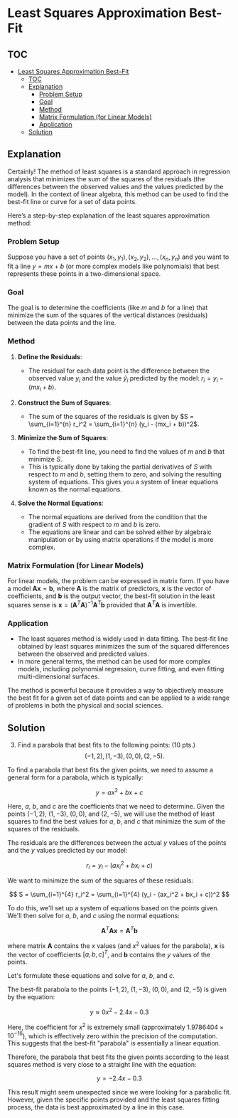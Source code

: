 # Least Squares Approximation Best-Fit

## TOC

- [Least Squares Approximation Best-Fit](#least-squares-approximation-best-fit)
  - [TOC](#toc)
  - [Explanation](#explanation)
    - [Problem Setup](#problem-setup)
    - [Goal](#goal)
    - [Method](#method)
    - [Matrix Formulation (for Linear Models)](#matrix-formulation-for-linear-models)
    - [Application](#application)
  - [Solution](#solution)

## Explanation

Certainly! The method of least squares is a standard approach in regression analysis that minimizes the sum of the squares of the residuals (the differences between the observed values and the values predicted by the model). In the context of linear algebra, this method can be used to find the best-fit line or curve for a set of data points.

Here’s a step-by-step explanation of the least squares approximation method:

### Problem Setup

Suppose you have a set of points $(x_1, y_1), (x_2, y_2), \ldots, (x_n, y_n)$ and you want to fit a line $y = mx + b$ (or more complex models like polynomials) that best represents these points in a two-dimensional space.

### Goal

The goal is to determine the coefficients (like $m$ and $b$ for a line) that minimize the sum of the squares of the vertical distances (residuals) between the data points and the line.

### Method

1. **Define the Residuals**:
   - The residual for each data point is the difference between the observed value $y_i$ and the value $\hat{y}_i$ predicted by the model: $r_i = y_i - (mx_i + b)$.

2. **Construct the Sum of Squares**:
   - The sum of the squares of the residuals is given by $S = \sum_{i=1}^{n} r_i^2 = \sum_{i=1}^{n} (y_i - (mx_i + b))^2$.

3. **Minimize the Sum of Squares**:
   - To find the best-fit line, you need to find the values of $m$ and $b$ that minimize $S$.
   - This is typically done by taking the partial derivatives of $S$ with respect to $m$ and $b$, setting them to zero, and solving the resulting system of equations. This gives you a system of linear equations known as the normal equations.

4. **Solve the Normal Equations**:
   - The normal equations are derived from the condition that the gradient of $S$ with respect to $m$ and $b$ is zero.
   - The equations are linear and can be solved either by algebraic manipulation or by using matrix operations if the model is more complex.

### Matrix Formulation (for Linear Models)

For linear models, the problem can be expressed in matrix form. If you have a model $\mathbf{Ax} = \mathbf{b}$, where $\mathbf{A}$ is the matrix of predictors, $\mathbf{x}$ is the vector of coefficients, and $\mathbf{b}$ is the output vector, the best-fit solution in the least squares sense is $\mathbf{x} = (\mathbf{A}^T\mathbf{A})^{-1}\mathbf{A}^T\mathbf{b}$ provided that $\mathbf{A}^T\mathbf{A}$ is invertible.

### Application

- The least squares method is widely used in data fitting. The best-fit line obtained by least squares minimizes the sum of the squared differences between the observed and predicted values.
- In more general terms, the method can be used for more complex models, including polynomial regression, curve fitting, and even fitting multi-dimensional surfaces.

The method is powerful because it provides a way to objectively measure the best fit for a given set of data points and can be applied to a wide range of problems in both the physical and social sciences.

## Solution

3. Find a parabola that best fits to the following points: (10 pts.)
   $$
   (-1, 2), (1, -3), (0, 0), (2, - 5).
   $$

To find a parabola that best fits the given points, we need to assume a general form for a parabola, which is typically:

$$
y = ax^2 + bx + c
$$

Here, $a$, $b$, and $c$ are the coefficients that we need to determine. Given the points $(-1, 2)$, $(1, -3)$, $(0, 0)$, and $(2, -5)$, we will use the method of least squares to find the best values for $a$, $b$, and $c$ that minimize the sum of the squares of the residuals.

The residuals are the differences between the actual $y$ values of the points and the $y$ values predicted by our model:

$$
r_i = y_i - (ax_i^2 + bx_i + c)
$$

We want to minimize the sum of the squares of these residuals:

$$
S = \sum_{i=1}^{4} r_i^2 = \sum_{i=1}^{4} (y_i - (ax_i^2 + bx_i + c))^2
$$

To do this, we'll set up a system of equations based on the points given. We'll then solve for $a$, $b$, and $c$ using the normal equations:

$$
\mathbf{A}^T\mathbf{A}\mathbf{x} = \mathbf{A}^T\mathbf{b}
$$

where matrix $\mathbf{A}$ contains the $x$ values (and $x^2$ values for the parabola), $\mathbf{x}$ is the vector of coefficients $[a, b, c]^T$, and $\mathbf{b}$ contains the $y$ values of the points.

Let's formulate these equations and solve for $a$, $b$, and $c$.

The best-fit parabola to the points $(-1, 2)$, $(1, -3)$, $(0, 0)$, and $(2, -5)$ is given by the equation:

$$
y \approx 0x^2 - 2.4x - 0.3
$$

Here, the coefficient for $x^2$ is extremely small (approximately $1.9786404 \times 10^{-16}$), which is effectively zero within the precision of the computation. This suggests that the best-fit "parabola" is essentially a linear equation.

Therefore, the parabola that best fits the given points according to the least squares method is very close to a straight line with the equation:

$$
y = -2.4x - 0.3
$$

This result might seem unexpected since we were looking for a parabolic fit. However, given the specific points provided and the least squares fitting process, the data is best approximated by a line in this case.
